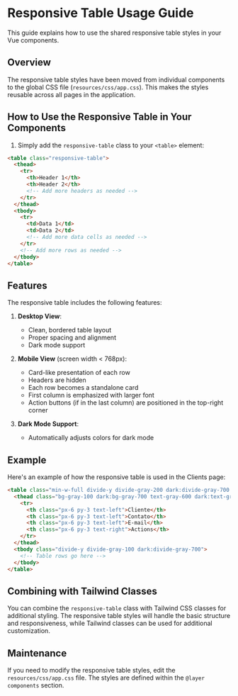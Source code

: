 # Responsive Table Usage Guide

This guide explains how to use the shared responsive table styles in your Vue components.

## Overview

The responsive table styles have been moved from individual components to the global CSS file (`resources/css/app.css`). This makes the styles reusable across all pages in the application.

## How to Use the Responsive Table in Your Components

1. Simply add the `responsive-table` class to your `<table>` element:

```html
<table class="responsive-table">
  <thead>
    <tr>
      <th>Header 1</th>
      <th>Header 2</th>
      <!-- Add more headers as needed -->
    </tr>
  </thead>
  <tbody>
    <tr>
      <td>Data 1</td>
      <td>Data 2</td>
      <!-- Add more data cells as needed -->
    </tr>
    <!-- Add more rows as needed -->
  </tbody>
</table>
```

## Features

The responsive table includes the following features:

1. **Desktop View**:
   - Clean, bordered table layout
   - Proper spacing and alignment
   - Dark mode support

2. **Mobile View** (screen width < 768px):
   - Card-like presentation of each row
   - Headers are hidden
   - Each row becomes a standalone card
   - First column is emphasized with larger font
   - Action buttons (if in the last column) are positioned in the top-right corner

3. **Dark Mode Support**:
   - Automatically adjusts colors for dark mode

## Example

Here's an example of how the responsive table is used in the Clients page:

```html
<table class="min-w-full divide-y divide-gray-200 dark:divide-gray-700 responsive-table">
  <thead class="bg-gray-100 dark:bg-gray-700 text-gray-600 dark:text-gray-300 uppercase text-xs">
    <tr>
      <th class="px-6 py-3 text-left">Cliente</th>
      <th class="px-6 py-3 text-left">Contato</th>
      <th class="px-6 py-3 text-left">E-mail</th>
      <th class="px-6 py-3 text-right">Actions</th>
    </tr>
  </thead>
  <tbody class="divide-y divide-gray-100 dark:divide-gray-700">
    <!-- Table rows go here -->
  </tbody>
</table>
```

## Combining with Tailwind Classes

You can combine the `responsive-table` class with Tailwind CSS classes for additional styling. The responsive table styles will handle the basic structure and responsiveness, while Tailwind classes can be used for additional customization.

## Maintenance

If you need to modify the responsive table styles, edit the `resources/css/app.css` file. The styles are defined within the `@layer components` section.
